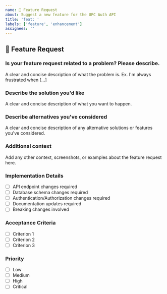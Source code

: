 ```yaml
---
name: 🚀 Feature Request
about: Suggest a new feature for the UFC Auth API
title: 'feat: '
labels: ['feature', 'enhancement']
assignees: ''
---
```


## 🚀 Feature Request

### **Is your feature request related to a problem? Please describe.**
A clear and concise description of what the problem is. Ex. I'm always frustrated when [...]

### **Describe the solution you'd like**
A clear and concise description of what you want to happen.

### **Describe alternatives you've considered**
A clear and concise description of any alternative solutions or features you've considered.

### **Additional context**
Add any other context, screenshots, or examples about the feature request here.

### **Implementation Details**
- [ ] API endpoint changes required
- [ ] Database schema changes required
- [ ] Authentication/Authorization changes required
- [ ] Documentation updates required
- [ ] Breaking changes involved

### **Acceptance Criteria**
- [ ] Criterion 1
- [ ] Criterion 2
- [ ] Criterion 3

### **Priority**
- [ ] Low
- [ ] Medium
- [ ] High
- [ ] Critical 